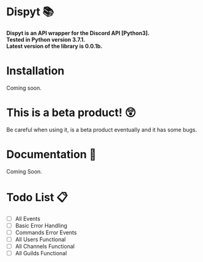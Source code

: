 # Dispyt 📚
**Dispyt is an API wrapper for the Discord API [Python3].<br/>
Tested in Python version 3.7.1.<br/>
Latest version of the library is 0.0.1b.**

# Installation
Coming soon.

# This is a beta product! 😲
Be careful when using it, is a beta product eventually and it has some bugs.

# Documentation 📃
Coming Soon.

# Todo List 📋
- [ ] All Events
- [ ] Basic Error Handling
- [ ] Commands Error Events
- [ ] All Users Functional
- [ ] All Channels Functional
- [ ] All Guilds Functional
